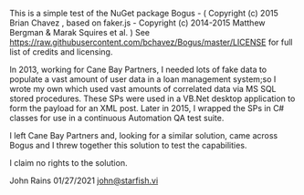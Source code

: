 This is a simple test of the NuGet package Bogus - ( Copyright (c) 2015 Brian Chavez , based on faker.js - Copyright (c) 2014-2015 Matthew Bergman & Marak Squires et al. )
See https://raw.githubusercontent.com/bchavez/Bogus/master/LICENSE for full list of credits and licensing.

In 2013, working for Cane Bay Partners, I needed lots of fake data to populate a vast amount of user data in a loan management system;so I wrote my own which used vast
amounts of correlated data via MS SQL stored procedures. These SPs were used in a VB.Net desktop application to form the payload for an XML post. Later in 2015, I wrapped 
the SPs in C# classes for use in a continuous Automation QA test suite.

I left Cane Bay Partners and, looking for a similar solution, came across Bogus and I threw together this solution to test the capabilities. 

I claim no rights to the solution.

John Rains 01/27/2021
john@starfish.vi

